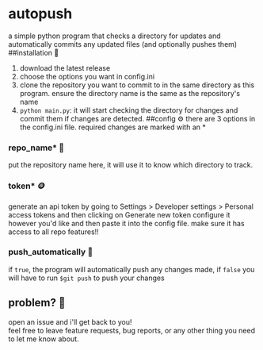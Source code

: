 # autopush
a simple python program that checks a directory for updates and automatically commits any updated files (and optionally pushes them)
##installation 📲
1. download the latest release
2. choose the options you want in config.ini
3. clone the repository you want to commit to in the same directory as this program. ensure the directory name is the same as the repository's name
4. `python main.py`: it will start checking the directory for changes and commit them if changes are detected.
##config ⚙️
there are 3 options in the config.ini file. required changes are marked with an *
### repo_name* 📂
put the repository name here, it will use it to know which directory to track.
### token* 🪙
generate an api token by going to Settings > Developer settings > Personal access tokens and then clicking on Generate new token configure it however you'd like and then paste it into the config file. make sure it has access to all repo features!!
### push_automatically 🔄
if `true`, the program will automatically push any changes made, if `false` you will have to run `$git push` to push your changes
## problem? 🤖
open an issue and i'll get back to you!  
feel free to leave feature requests, bug reports, or any other thing you need to let me know about.
